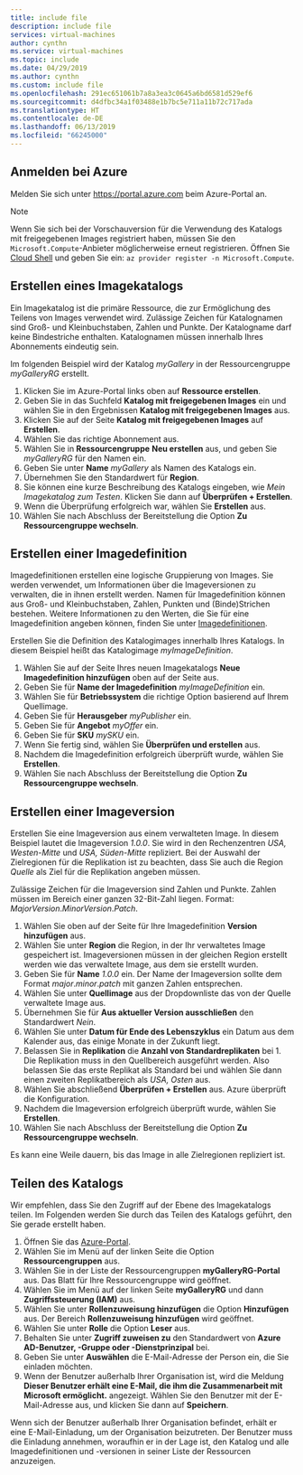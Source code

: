 ```yaml
---
title: include file
description: include file
services: virtual-machines
author: cynthn
ms.service: virtual-machines
ms.topic: include
ms.date: 04/29/2019
ms.author: cynthn
ms.custom: include file
ms.openlocfilehash: 291ec651061b7a8a3ea3c0645a6bd6581d529ef6
ms.sourcegitcommit: d4dfbc34a1f03488e1b7bc5e711a11b72c717ada
ms.translationtype: HT
ms.contentlocale: de-DE
ms.lasthandoff: 06/13/2019
ms.locfileid: "66245000"
---
```

## <a name="sign-in-to-azure"></a>Anmelden bei Azure 

Melden Sie sich unter https://portal.azure.com beim Azure-Portal an.

> [!NOTE]
> Wenn Sie sich bei der Vorschauversion für die Verwendung des Katalogs mit freigegebenen Images registriert haben, müssen Sie den `Microsoft.Compute`-Anbieter möglicherweise erneut registrieren. Öffnen Sie [Cloud Shell](https://shell.azure.com/bash) und geben Sie ein: `az provider register -n Microsoft.Compute`.

## <a name="create-an-image-gallery"></a>Erstellen eines Imagekatalogs

Ein Imagekatalog ist die primäre Ressource, die zur Ermöglichung des Teilens von Images verwendet wird. Zulässige Zeichen für Katalognamen sind Groß- und Kleinbuchstaben, Zahlen und Punkte. Der Katalogname darf keine Bindestriche enthalten.  Katalognamen müssen innerhalb Ihres Abonnements eindeutig sein. 

Im folgenden Beispiel wird der Katalog *myGallery* in der Ressourcengruppe *myGalleryRG* erstellt.

1. Klicken Sie im Azure-Portal links oben auf **Ressource erstellen**.
1. Geben Sie in das Suchfeld **Katalog mit freigegebenen Images** ein und wählen Sie in den Ergebnissen **Katalog mit freigegebenen Images** aus.
1. Klicken Sie auf der Seite **Katalog mit freigegebenen Images** auf **Erstellen**.
1. Wählen Sie das richtige Abonnement aus.
1. Wählen Sie in **Ressourcengruppe** **Neu erstellen** aus, und geben Sie *myGalleryRG* für den Namen ein.
1. Geben Sie unter **Name** *myGallery* als Namen des Katalogs ein.
1. Übernehmen Sie den Standardwert für **Region**.
1. Sie können eine kurze Beschreibung des Katalogs eingeben, wie *Mein Imagekatalog zum Testen*. Klicken Sie dann auf **Überprüfen + Erstellen**.
1. Wenn die Überprüfung erfolgreich war, wählen Sie **Erstellen** aus.
1. Wählen Sie nach Abschluss der Bereitstellung die Option **Zu Ressourcengruppe wechseln**.
   
## <a name="create-an-image-definition"></a>Erstellen einer Imagedefinition 

Imagedefinitionen erstellen eine logische Gruppierung von Images. Sie werden verwendet, um Informationen über die Imageversionen zu verwalten, die in ihnen erstellt werden. Namen für Imagedefinition können aus Groß- und Kleinbuchstaben, Zahlen, Punkten und (Binde)Strichen bestehen. Weitere Informationen zu den Werten, die Sie für eine Imagedefinition angeben können, finden Sie unter [Imagedefinitionen](https://docs.microsoft.com/azure/virtual-machines/windows/shared-image-galleries#image-definitions).

Erstellen Sie die Definition des Katalogimages innerhalb Ihres Katalogs. In diesem Beispiel heißt das Katalogimage *myImageDefinition*.

1. Wählen Sie auf der Seite Ihres neuen Imagekatalogs **Neue Imagedefinition hinzufügen** oben auf der Seite aus. 
1. Geben Sie für **Name der Imagedefinition** *myImageDefinition* ein.
1. Wählen Sie für **Betriebssystem** die richtige Option basierend auf Ihrem Quellimage.
1. Geben Sie für **Herausgeber** *myPublisher* ein. 
1. Geben Sie für **Angebot** *myOffer* ein.
1. Geben Sie für **SKU** *mySKU* ein.
1. Wenn Sie fertig sind, wählen Sie **Überprüfen und erstellen** aus.
1. Nachdem die Imagedefinition erfolgreich überprüft wurde, wählen Sie **Erstellen**.
1. Wählen Sie nach Abschluss der Bereitstellung die Option **Zu Ressourcengruppe wechseln**.


## <a name="create-an-image-version"></a>Erstellen einer Imageversion

Erstellen Sie eine Imageversion aus einem verwalteten Image. In diesem Beispiel lautet die Imageversion *1.0.0*. Sie wird in den Rechenzentren *USA, Westen-Mitte* und *USA, Süden-Mitte* repliziert. Bei der Auswahl der Zielregionen für die Replikation ist zu beachten, dass Sie auch die Region *Quelle* als Ziel für die Replikation angeben müssen.

Zulässige Zeichen für die Imageversion sind Zahlen und Punkte. Zahlen müssen im Bereich einer ganzen 32-Bit-Zahl liegen. Format: *MajorVersion*.*MinorVersion*.*Patch*.

1. Wählen Sie oben auf der Seite für Ihre Imagedefinition **Version hinzufügen** aus.
1. Wählen Sie unter **Region** die Region, in der Ihr verwaltetes Image gespeichert ist. Imageversionen müssen in der gleichen Region erstellt werden wie das verwaltete Image, aus dem sie erstellt wurden.
1. Geben Sie für **Name** *1.0.0* ein. Der Name der Imageversion sollte dem Format *major*.*minor*.*patch* mit ganzen Zahlen entsprechen. 
1. Wählen Sie unter **Quellimage** aus der Dropdownliste das von der Quelle verwaltete Image aus.
1. Übernehmen Sie für **Aus aktueller Version ausschließen** den Standardwert *Nein*.
1. Wählen Sie unter **Datum für Ende des Lebenszyklus** ein Datum aus dem Kalender aus, das einige Monate in der Zukunft liegt.
1. Belassen Sie in **Replikation** die **Anzahl von Standardreplikaten** bei 1. Die Replikation muss in den Quellbereich ausgeführt werden. Also belassen Sie das erste Replikat als Standard bei und wählen Sie dann einen zweiten Replikatbereich als *USA, Osten* aus.
1. Wählen Sie abschließend **Überprüfen + Erstellen** aus. Azure überprüft die Konfiguration.
1. Nachdem die Imageversion erfolgreich überprüft wurde, wählen Sie **Erstellen**.
1. Wählen Sie nach Abschluss der Bereitstellung die Option **Zu Ressourcengruppe wechseln**.

Es kann eine Weile dauern, bis das Image in alle Zielregionen repliziert ist.

## <a name="share-the-gallery"></a>Teilen des Katalogs

Wir empfehlen, dass Sie den Zugriff auf der Ebene des Imagekatalogs teilen. Im Folgenden werden Sie durch das Teilen des Katalogs geführt, den Sie gerade erstellt haben.

1. Öffnen Sie das [Azure-Portal](https://portal.azure.com).
1. Wählen Sie im Menü auf der linken Seite die Option **Ressourcengruppen** aus. 
1. Wählen Sie in der Liste der Ressourcengruppen **myGalleryRG-Portal** aus. Das Blatt für Ihre Ressourcengruppe wird geöffnet.
1. Wählen Sie im Menü auf der linken Seite **myGalleryRG** und dann **Zugriffssteuerung (IAM)** aus. 
1. Wählen Sie unter **Rollenzuweisung hinzufügen** die Option **Hinzufügen** aus. Der Bereich **Rollenzuweisung hinzufügen** wird geöffnet. 
1. Wählen Sie unter **Rolle** die Option **Leser** aus.
1. Behalten Sie unter **Zugriff zuweisen zu** den Standardwert von **Azure AD-Benutzer, -Gruppe oder -Dienstprinzipal** bei.
1. Geben Sie unter **Auswählen** die E-Mail-Adresse der Person ein, die Sie einladen möchten.
1. Wenn der Benutzer außerhalb Ihrer Organisation ist, wird die Meldung **Dieser Benutzer erhält eine E-Mail, die ihm die Zusammenarbeit mit Microsoft ermöglicht.** angezeigt. Wählen Sie den Benutzer mit der E-Mail-Adresse aus, und klicken Sie dann auf **Speichern**.

Wenn sich der Benutzer außerhalb Ihrer Organisation befindet, erhält er eine E-Mail-Einladung, um der Organisation beizutreten. Der Benutzer muss die Einladung annehmen, woraufhin er in der Lage ist, den Katalog und alle Imagedefinitionen und -versionen in seiner Liste der Ressourcen anzuzeigen.

